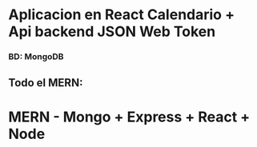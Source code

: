 # Aplicacion en React Calendario + Api backend JSON Web Token
### BD: MongoDB

## Todo el MERN:

# MERN - Mongo + Express + React + Node